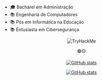 
- 🎓 Bacharel em Administração
- 📚 Engenharia de Computadores
- 📚 Pós em Informática na Educação
- 📚 Entusiasta em Cibersegurança

<div align="center">

<img src="https://tryhackme-badges.s3.amazonaws.com/Donronron.png" alt="TryHackMe">
 
🟢🟡
 
[![GitHub stats](https://github-readme-stats.vercel.app/api/top-langs/?username=SobreiraV&theme=swift&layout=compact&langs_count=7)](https://github.com/sobreirav)

[![GitHub stats](https://github-readme-stats.vercel.app/api?username=SobreiraV&theme=swift&show_icons=true&count_private=true)](https://github.com/sobreirav)

</div>
  
<!--
**SobreiraV/sobreirav** is a ✨ _special_ ✨ repository because its `README.md` (this file) appears on your GitHub profile.

Here are some ideas to get you started:

- 🔭 I’m currently working on ...
- 🌱 I’m currently learning ...
- 👯 I’m looking to collaborate on ...
- 🤔 I’m looking for help with ...
- 💬 Ask me about ...
- 📫 How to reach me: ...
- 😄 Pronouns: ...
- ⚡ Fun fact: ...
-->
